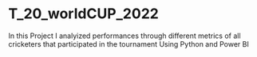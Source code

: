 # T_20_worldCUP_2022
In this Project I analyized performances through different metrics of all cricketers  that participated in the tournament Using Python and Power BI
